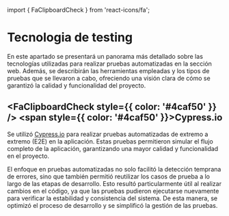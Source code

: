 import { FaClipboardCheck } from 'react-icons/fa';



# Tecnologia de testing
En este apartado se presentará un panorama más detallado sobre las tecnologías utilizadas para realizar pruebas automatizadas en la sección web. Además, se describirán las herramientas empleadas y los tipos de pruebas que se llevaron a cabo, ofreciendo una visión clara de cómo se garantizó la calidad y funcionalidad del proyecto.

## <FaClipboardCheck style={{ color: '#4caf50' }} /> <span style={{ color: '#4caf50' }}>Cypress.io</span>

Se utilizó [Cypress.io](https://www.cypress.io/) para realizar pruebas automatizadas de extremo a extremo (E2E) en la aplicación. Estas pruebas permitieron simular el flujo completo de la aplicación, garantizando una mayor calidad y funcionalidad en el proyecto.

El enfoque en pruebas automatizadas no solo facilitó la detección temprana de errores, sino que también permitió reutilizar los casos de prueba a lo largo de las etapas de desarrollo. Esto resultó particularmente útil al realizar cambios en el código, ya que las pruebas pudieron ejecutarse nuevamente para verificar la estabilidad y consistencia del sistema. De esta manera, se optimizó el proceso de desarrollo y se simplificó la gestión de las pruebas.